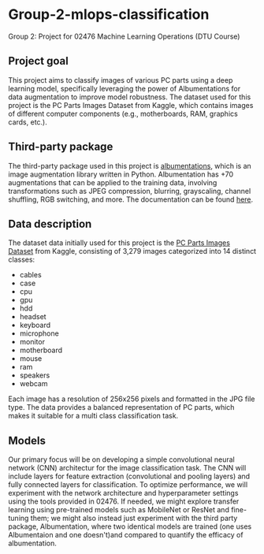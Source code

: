 # Group-2-mlops-classification
Group 2: Project for 02476 Machine Learning Operations (DTU Course)

## Project goal
This project aims to classify images of various PC parts using a deep learning model, specifically leveraging the power of Albumentations for data augmentation to improve model robustness. The dataset used for this project is the PC Parts Images Dataset from Kaggle, which contains images of different computer components (e.g., motherboards, RAM, graphics cards, etc.).

## Third-party package 
The third-party package used in this project is [albumentations](https://github.com/albumentations-team/albumentations), which is an image augmentation library written in Python. Albumentation has +70 augmentations that can be applied to the training data, involving transformations such as JPEG compression, blurring, grayscaling, channel shuffling, RGB switching, and more. The documentation can be found [here](https://albumentations.ai/docs/). 

## Data description
The dataset data initially used for this project is the [PC Parts Images Dataset](https://www.kaggle.com/datasets/asaniczka/pc-parts-images-dataset-classification?select=pc_parts) from Kaggle, consisting of 3,279 images categorized into 14 distinct classes: 
- cables
- case
- cpu
- gpu
- hdd
- headset
- keyboard
- microphone
- monitor
- motherboard
- mouse
- ram
- speakers
- webcam

Each image has a resolution of 256x256 pixels and formatted in the JPG file type. The data provides a balanced representation of PC parts, which makes it suitable for a multi class classification task.

## Models
Our primary focus will be on developing a simple convolutional neural network (CNN) architectur for the image classification task. The CNN will include layers for feature extraction (convolutional and pooling layers) and fully connected layers for classification. To optimize performance, we will experiment with the network architecture and hyperparameter settings using the tools provided in 02476. If needed, we might explore transfer learning using pre-trained models such as MobileNet or ResNet and fine-tuning them; we might also instead just experiment with the third party package, Albumentation, where two identical models are trained (one uses Albumentaion and one doesn't)and compared to quantify the efficacy of albumentation.
